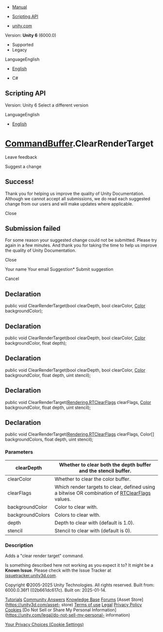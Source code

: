 [ ]()

  * [Manual](../Manual/index.html)
  * [Scripting API](../ScriptReference/index.html)

  * [unity.com](https://unity.com/)

Version: **Unity 6** (6000.0)

  * Supported
  * Legacy

LanguageEnglish

  * [English]()

  * C#

[ ](https://docs.unity3d.com)

## Scripting API

Version: Unity 6 Select a different version

LanguageEnglish

  * [English]()

#  [CommandBuffer](Rendering.CommandBuffer.html).ClearRenderTarget

Leave feedback

Suggest a change

## Success!

Thank you for helping us improve the quality of Unity Documentation. Although
we cannot accept all submissions, we do read each suggested change from our
users and will make updates where applicable.

Close

## Submission failed

For some reason your suggested change could not be submitted. Please <a>try
again</a> in a few minutes. And thank you for taking the time to help us
improve the quality of Unity Documentation.

Close

Your name Your email Suggestion* Submit suggestion

Cancel

[ ]()

## Declaration

public void ClearRenderTarget(bool clearDepth, bool clearColor,
[Color](Color.html) backgroundColor);

## Declaration

public void ClearRenderTarget(bool clearDepth, bool clearColor,
[Color](Color.html) backgroundColor, float depth);

## Declaration

public void ClearRenderTarget(bool clearDepth, bool clearColor,
[Color](Color.html) backgroundColor, float depth, uint stencil);

## Declaration

public void
ClearRenderTarget([Rendering.RTClearFlags](Rendering.RTClearFlags.html)
clearFlags, [Color](Color.html) backgroundColor, float depth, uint stencil);

## Declaration

public void
ClearRenderTarget([Rendering.RTClearFlags](Rendering.RTClearFlags.html)
clearFlags, Color[] backgroundColors, float depth, uint stencil);

### Parameters

clearDepth | Whether to clear both the depth buffer and the stencil buffer.  
---|---  
clearColor | Whether to clear the color buffer.  
clearFlags | Which render targets to clear, defined using a bitwise OR combination of [RTClearFlags](Rendering.RTClearFlags.html) values.  
backgroundColor | Color to clear with.  
backgroundColors | Colors to clear with.  
depth | Depth to clear with (default is 1.0).  
stencil | Stencil to clear with (default is 0).  
  
### Description

Adds a "clear render target" command.

Is something described here not working as you expect it to? It might be a
**Known Issue**. Please check with the Issue Tracker at
[issuetracker.unity3d.com](https://issuetracker.unity3d.com).

Copyright ©2005-2025 Unity Technologies. All rights reserved. Built from:
6000.0.36f1 (02b661dc617c). Built on: 2025-01-14.

[Tutorials](https://unity3d.com/learn) [Community
Answers](https://answers.unity3d.com) [Knowledge
Base](https://support.unity3d.com/hc/en-us)
[Forums](https://forum.unity3d.com) [Asset Store](https://unity3d.com/asset-
store) [Terms of use](https://docs.unity3d.com/Manual/TermsOfUse.html)
[Legal](https://unity.com/legal) [Privacy
Policy](https://unity.com/legal/privacy-policy)
[Cookies](https://unity.com/legal/cookie-policy) [Do Not Sell or Share My
Personal Information](https://unity.com/legal/do-not-sell-my-personal-
information)

[Your Privacy Choices (Cookie Settings)](javascript:void\(0\);)

